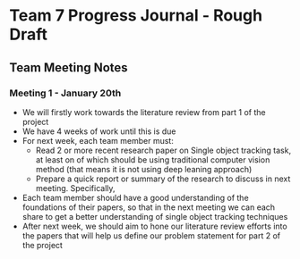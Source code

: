 # Team 7 Progress Journal - Rough Draft

## Team Meeting Notes

### Meeting 1 - January 20th

- We will firstly work towards the literature review from part 1 of the project
- We have 4 weeks of work until this is due
- For next week, each team member must:
  - Read 2 or more recent research paper on Single object tracking task, at least on of which should be using traditional computer vision method (that means it is not using deep leaning approach)
  - Prepare a quick report or summary of the research to discuss in next meeting. Specifically,
- Each team member should have a good understanding of the foundations of their papers, so that in the next meeting we can each share to get a better understanding of single object tracking techniques
- After next week, we should aim to hone our literature review efforts into the papers that will help us define our problem statement for part 2 of the project
